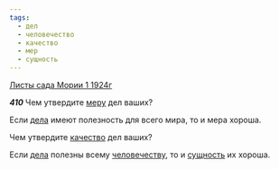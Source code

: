```yaml
---
tags:
  - дел
  - человечество
  - качество
  - мер
  - сущность
---
```


[Листы сада Мории 1 1924г](https://127.0.0.1:4002/agni/1924)

___410___
Чем утвердите [меру](../../../tags/#[мер](../../../tags/#мер)) дел ваших?   

Если [дела](../../../tags/#дел) имеют полезность для всего мира, то и мера хороша.   

Чем утвердите [качество](../../../tags/#качество) дел ваших?   

Если [дела](../../../tags/#дел) полезны всему [человечеству](../../../tags/#человечество), то и [сущность](../../../tags/#сущность) их хороша.   


